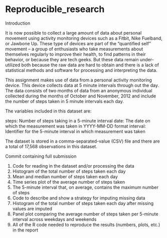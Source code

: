 # Reproducible_research

Introduction

It is now possible to collect a large amount of data about personal movement using activity monitoring devices such as a Fitbit,
Nike Fuelband, or Jawbone Up. These type of devices are part of the “quantified self” movement – a group of enthusiasts who take
measurements about themselves regularly to improve their health, to find patterns in their behavior, or because they are tech geeks.
But these data remain under-utilized both because the raw data are hard to obtain and there is a lack of statistical methods and software
for processing and interpreting the data.

This assignment makes use of data from a personal activity monitoring device. This device collects data at 5 minute intervals through 
out the day. The data consists of two months of data from an anonymous individual collected during the months of October and November, 
2012 and include the number of steps taken in 5 minute intervals each day.

The variables included in this dataset are:

steps: Number of steps taking in a 5-minute interval
date: The date on which the measurement was taken in YYYY-MM-DD format
interval: Identifier for the 5-minute interval in which measurement was taken

The dataset is stored in a comma-separated-value (CSV) file and there are a total of 17,568 observations in this dataset.

Commit containing full submission

1. Code for reading in the dataset and/or processing the data
2. Histogram of the total number of steps taken each day
3. Mean and median number of steps taken each day
4. Time series plot of the average number of steps taken
5. The 5-minute interval that, on average, contains the maximum number of steps
6. Code to describe and show a strategy for imputing missing data
7. Histogram of the total number of steps taken each day after missing values are imputed
8. Panel plot comparing the average number of steps taken per 5-minute interval across weekdays and weekends
9. All of the R code needed to reproduce the results (numbers, plots, etc.) in the report
